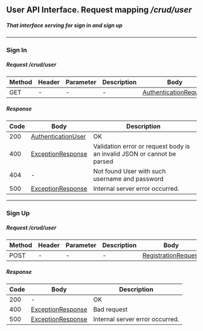 ## User API Interface. Request mapping <em>/crud/user</em>
##### That interface serving for sign in and sign up

___
### Sign In
##### Request /crud/user
Method | Header | Parameter | Description | Body | Description
------------ | -------------  | ------------- | ------------- | ------------- | -------------
GET | - | - | - | [AuthenticationRequest](../../model/user/AuthenticationRequest.md) | - | -

##### Response
Code | Body | Description
------------ | ------------- | -------------
200 | [AuthenticationUser](../../model/user/AuthenticationUser.md) | OK
400 | [ExceptionResponse](../../model/ExceptionResponse.md) | Validation error or request body is an invalid JSON or cannot be parsed
404 | - | Not found User with such username and password
500 | [ExceptionResponse](../../model/ExceptionResponse.md) | Internal server error occurred.

___
### Sign Up
##### Request /crud/user
Method | Header | Parameter | Description | Body | Description
------------ | -------------  | ------------- | ------------- | ------------- | -------------
POST | - | - | - | [RegistrationRequest](../../model/user/RegistrationRequest.md) | - | -

##### Response
Code | Body | Description
------------ | ------------- | -------------
200 | - | OK
400 | [ExceptionResponse](../../model/ExceptionResponse.md) | Bad request
500 | [ExceptionResponse](../../model/ExceptionResponse.md) | Internal server error occurred.
